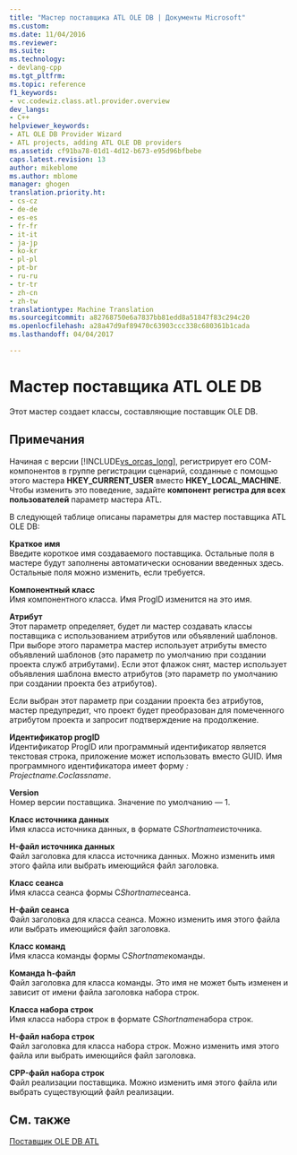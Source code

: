 ```yaml
---
title: "Мастер поставщика ATL OLE DB | Документы Microsoft"
ms.custom: 
ms.date: 11/04/2016
ms.reviewer: 
ms.suite: 
ms.technology:
- devlang-cpp
ms.tgt_pltfrm: 
ms.topic: reference
f1_keywords:
- vc.codewiz.class.atl.provider.overview
dev_langs:
- C++
helpviewer_keywords:
- ATL OLE DB Provider Wizard
- ATL projects, adding ATL OLE DB providers
ms.assetid: cf91ba78-01d1-4d12-b673-e95d96bfbebe
caps.latest.revision: 13
author: mikeblome
ms.author: mblome
manager: ghogen
translation.priority.ht:
- cs-cz
- de-de
- es-es
- fr-fr
- it-it
- ja-jp
- ko-kr
- pl-pl
- pt-br
- ru-ru
- tr-tr
- zh-cn
- zh-tw
translationtype: Machine Translation
ms.sourcegitcommit: a82768750e6a7837bb81edd8a51847f83c294c20
ms.openlocfilehash: a28a47d9af89470c63903ccc338c680361b1cada
ms.lasthandoff: 04/04/2017

---
```

# <a name="atl-ole-db-provider-wizard"></a>Мастер поставщика ATL OLE DB
Этот мастер создает классы, составляющие поставщик OLE DB.  
  
## <a name="remarks"></a>Примечания  
 Начиная с версии [!INCLUDE[vs_orcas_long](../../atl/reference/includes/vs_orcas_long_md.md)], регистрирует его COM-компонентов в группе регистрации сценарий, созданные с помощью этого мастера **HKEY_CURRENT_USER** вместо **HKEY_LOCAL_MACHINE**. Чтобы изменить это поведение, задайте **компонент регистра для всех пользователей** параметр мастера ATL.  
  
 В следующей таблице описаны параметры для мастер поставщика ATL OLE DB:  
  
 **Краткое имя**  
 Введите короткое имя создаваемого поставщика. Остальные поля в мастере будут заполнены автоматически основании введенных здесь. Остальные поля можно изменить, если требуется.  
  
 **Компонентный класс**  
 Имя компонентного класса. Имя ProgID изменится на это имя.  
  
 **Атрибут**  
 Этот параметр определяет, будет ли мастер создавать классы поставщика с использованием атрибутов или объявлений шаблонов. При выборе этого параметра мастер использует атрибуты вместо объявлений шаблонов (это параметр по умолчанию при создании проекта служб атрибутами). Если этот флажок снят, мастер использует объявления шаблона вместо атрибутов (это параметр по умолчанию при создании проекта без атрибутов).  
  
 Если выбран этот параметр при создании проекта без атрибутов, мастер предупредит, что проект будет преобразован для помеченного атрибутом проекта и запросит подтверждение на продолжение.  
  
 **Идентификатор progID**  
 Идентификатор ProgID или программный идентификатор является текстовая строка, приложение может использовать вместо GUID. Имя программного идентификатора имеет форму *: Projectname.Coclassname*.  
  
 **Version**  
 Номер версии поставщика. Значение по умолчанию — 1.  
  
 **Класс источника данных**  
 Имя класса источника данных, в формате C*Shortname*источника.  
  
 **H-файл источника данных**  
 Файл заголовка для класса источника данных. Можно изменить имя этого файла или выбрать имеющийся файл заголовка.  
  
 **Класс сеанса**  
 Имя класса сеанса формы C*Shortname*сеанса.  
  
 **H-файл сеанса**  
 Файл заголовка для класса сеанса. Можно изменить имя этого файла или выбрать имеющийся файл заголовка.  
  
 **Класс команд**  
 Имя класса команды формы C*Shortname*команды.  
  
 **Команда h-файл**  
 Файл заголовка для класса команды. Это имя не может быть изменен и зависит от имени файла заголовка набора строк.  
  
 **Класса набора строк**  
 Имя класса набора строк в формате C*Shortname*набора строк.  
  
 **H-файл набора строк**  
 Файл заголовка для класса набора строк. Можно изменить имя этого файла или выбрать имеющийся файл заголовка.  
  
 **CPP-файл набора строк**  
 Файл реализации поставщика. Можно изменить имя этого файла или выбрать существующий файл реализации.  
  
## <a name="see-also"></a>См. также  
 [Поставщик OLE DB ATL](../../atl/reference/adding-an-atl-ole-db-provider.md)


